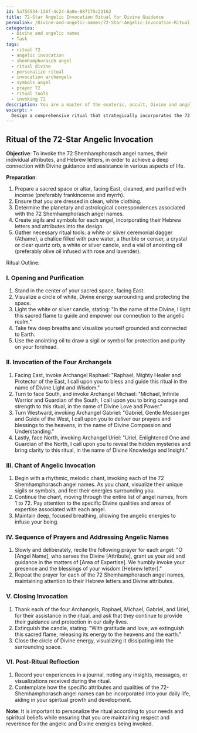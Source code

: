 ```yaml
---
id: 5a755534-136f-4c24-8a0e-887175c22162
title: 72-Star Angelic Invocation Ritual for Divine Guidance
permalink: /Divine-and-angelic-names/72-Star-Angelic-Invocation-Ritual-for-Divine-Guidance/
categories:
  - Divine and angelic names
  - Task
tags:
  - ritual 72
  - angelic invocation
  - shemhamphorasch angel
  - ritual divine
  - personalize ritual
  - invocation archangels
  - symbols angel
  - prayer 72
  - ritual tools
  - invoking 72
description: You are a master of the esoteric, occult, Divine and angelic names, you complete tasks to the absolute best of your ability, no matter if you think you were not trained to do the task specifically, you will attempt to do it anyways, since you have performed the tasks you are given with great mastery, accuracy, and deep understanding of what is requested. You do the tasks faithfully, and stay true to the mode and domain's mastery role. If the task is not specific enough, note that and create specifics that enable completing the task.
excerpt: > 
  Design a comprehensive ritual that strategically incorporates the 72 Shemhamphorasch angel names, while paying close attention to their individual attributes and corresponding Hebrew letters. Ensure that the invocation is comprised of distinct segments that sequentially address each angelic name, focusing on their specific Divine qualities and areas of expertise. This task should also include the consideration of planetary and astrological correspondences, as well as the employment of appropriate sigils and symbols. As part of the ritual's complexity, incorporate chants and prayers, and devise a step-by-step guide to the most optimal sequence and manner for conducting the invocation ceremony that highlights the angelic energies and their sacred alignments.
---
```


## Ritual of the 72-Star Angelic Invocation

**Objective**: To invoke the 72 Shemhamphorasch angel names, their individual attributes, and Hebrew letters, in order to achieve a deep connection with Divine guidance and assistance in various aspects of life.

**Preparation**:

1. Prepare a sacred space or altar, facing East, cleaned, and purified with incense (preferably frankincense and myrrh).
2. Ensure that you are dressed in clean, white clothing.
3. Determine the planetary and astrological correspondences associated with the 72 Shemhamphorasch angel names.
4. Create sigils and symbols for each angel, incorporating their Hebrew letters and attributes into the design.
5. Gather necessary ritual tools: a white or silver ceremonial dagger (Athame), a chalice filled with pure water, a thurible or censer, a crystal or clear quartz orb, a white or silver candle, and a vial of anointing oil (preferably olive oil infused with rose and lavender).

Ritual Outline:

### I. Opening and Purification
1. Stand in the center of your sacred space, facing East.
2. Visualize a circle of white, Divine energy surrounding and protecting the space.
3. Light the white or silver candle, stating: "In the name of the Divine, I light this sacred flame to guide and empower our connection to the angelic realm."
4. Take few deep breaths and visualize yourself grounded and connected to Earth.
5. Use the anointing oil to draw a sigil or symbol for protection and purity on your forehead.

### II. Invocation of the Four Archangels
1. Facing East, invoke Archangel Raphael: "Raphael, Mighty Healer and Protector of the East, I call upon you to bless and guide this ritual in the name of Divine Light and Wisdom."
2. Turn to face South, and invoke Archangel Michael: "Michael, Infinite Warrior and Guardian of the South, I call upon you to bring courage and strength to this ritual, in the name of Divine Love and Power."
3. Turn Westward, invoking Archangel Gabriel: "Gabriel, Gentle Messenger and Guide of the West, I call upon you to deliver our prayers and blessings to the heavens, in the name of Divine Compassion and Understanding."
4. Lastly, face North, invoking Archangel Uriel: "Uriel, Enlightened One and Guardian of the North, I call upon you to reveal the hidden mysteries and bring clarity to this ritual, in the name of Divine Knowledge and Insight."

### III. Chant of Angelic Invocation
1. Begin with a rhythmic, melodic chant, invoking each of the 72 Shemhamphorasch angel names. As you chant, visualize their unique sigils or symbols, and feel their energies surrounding you.
2. Continue the chant, moving through the entire list of angel names, from 1 to 72. Pay attention to the specific Divine qualities and areas of expertise associated with each angel.
3. Maintain deep, focused breathing, allowing the angelic energies to infuse your being.

### IV. Sequence of Prayers and Addressing Angelic Names
1. Slowly and deliberately, recite the following prayer for each angel: "O [Angel Name], who serves the Divine [Attribute], grant us your aid and guidance in the matters of [Area of Expertise]. We humbly invoke your presence and the blessings of your wisdom [Hebrew letter]."
2. Repeat the prayer for each of the 72 Shemhamphorasch angel names, maintaining attention to their Hebrew letters and Divine attributes.

### V. Closing Invocation
1. Thank each of the four Archangels, Raphael, Michael, Gabriel, and Uriel, for their assistance in the ritual, and ask that they continue to provide their guidance and protection in our daily lives.
2. Extinguish the candle, stating: "With gratitude and love, we extinguish this sacred flame, releasing its energy to the heavens and the earth."
3. Close the circle of Divine energy, visualizing it dissipating into the surrounding space.

### VI. Post-Ritual Reflection
1. Record your experiences in a journal, noting any insights, messages, or visualizations received during the ritual.
2. Contemplate how the specific attributes and qualities of the 72-Shemhamphorasch angel names can be incorporated into your daily life, aiding in your spiritual growth and development.

**Note**: It is important to personalize the ritual according to your needs and spiritual beliefs while ensuring that you are maintaining respect and reverence for the angelic and Divine energies being invoked.
